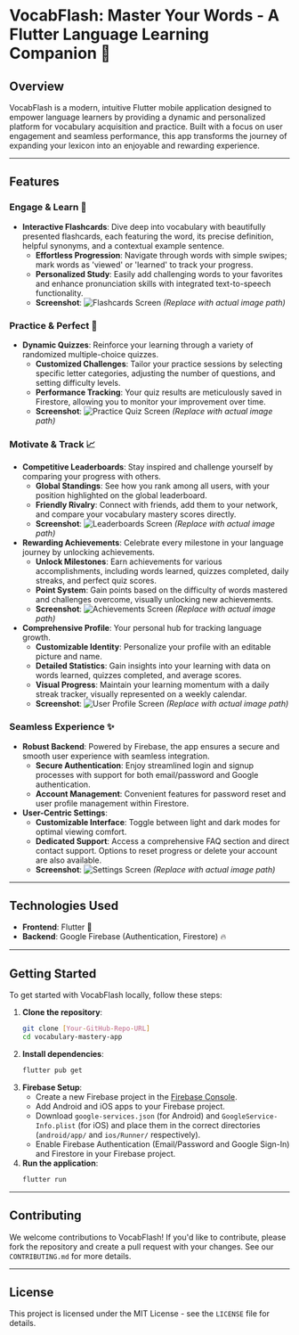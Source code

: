 # VocabFlash: Master Your Words - A Flutter Language Learning Companion 🚀

## Overview

VocabFlash is a modern, intuitive Flutter mobile application designed to empower language learners by providing a dynamic and personalized platform for vocabulary acquisition and practice. Built with a focus on user engagement and seamless performance, this app transforms the journey of expanding your lexicon into an enjoyable and rewarding experience.

---

## Features

### Engage & Learn 📖

* **Interactive Flashcards**: Dive deep into vocabulary with beautifully presented flashcards, each featuring the word, its precise definition, helpful synonyms, and a contextual example sentence.
    * **Effortless Progression**: Navigate through words with simple swipes; mark words as 'viewed' or 'learned' to track your progress.
    * **Personalized Study**: Easily add challenging words to your favorites and enhance pronunciation skills with integrated text-to-speech functionality.
    * **Screenshot**:
        ![Flashcards Screen](https://github.com/yourusername/yourrepo/raw/main/screenshots/flashcards.png) *(Replace with actual image path)*

### Practice & Perfect 📝

* **Dynamic Quizzes**: Reinforce your learning through a variety of randomized multiple-choice quizzes.
    * **Customized Challenges**: Tailor your practice sessions by selecting specific letter categories, adjusting the number of questions, and setting difficulty levels.
    * **Performance Tracking**: Your quiz results are meticulously saved in Firestore, allowing you to monitor your improvement over time.
    * **Screenshot**:
        ![Practice Quiz Screen](https://github.com/yourusername/yourrepo/raw/main/screenshots/practice_quiz.png) *(Replace with actual image path)*

### Motivate & Track 📈

* **Competitive Leaderboards**: Stay inspired and challenge yourself by comparing your progress with others.
    * **Global Standings**: See how you rank among all users, with your position highlighted on the global leaderboard.
    * **Friendly Rivalry**: Connect with friends, add them to your network, and compare your vocabulary mastery scores directly.
    * **Screenshot**:
        ![Leaderboards Screen](https://github.com/yourusername/yourrepo/raw/main/screenshots/leaderboards.png) *(Replace with actual image path)*
* **Rewarding Achievements**: Celebrate every milestone in your language journey by unlocking achievements.
    * **Unlock Milestones**: Earn achievements for various accomplishments, including words learned, quizzes completed, daily streaks, and perfect quiz scores.
    * **Point System**: Gain points based on the difficulty of words mastered and challenges overcome, visually unlocking new achievements.
    * **Screenshot**:
        ![Achievements Screen](https://github.com/yourusername/yourrepo/raw/main/screenshots/achievements.png) *(Replace with actual image path)*
* **Comprehensive Profile**: Your personal hub for tracking language growth.
    * **Customizable Identity**: Personalize your profile with an editable picture and name.
    * **Detailed Statistics**: Gain insights into your learning with data on words learned, quizzes completed, and average scores.
    * **Visual Progress**: Maintain your learning momentum with a daily streak tracker, visually represented on a weekly calendar.
    * **Screenshot**:
        ![User Profile Screen](https://github.com/yourusername/yourrepo/raw/main/screenshots/user_profile.png) *(Replace with actual image path)*

### Seamless Experience ✨

* **Robust Backend**: Powered by Firebase, the app ensures a secure and smooth user experience with seamless integration.
    * **Secure Authentication**: Enjoy streamlined login and signup processes with support for both email/password and Google authentication.
    * **Account Management**: Convenient features for password reset and user profile management within Firestore.
* **User-Centric Settings**:
    * **Customizable Interface**: Toggle between light and dark modes for optimal viewing comfort.
    * **Dedicated Support**: Access a comprehensive FAQ section and direct contact support. Options to reset progress or delete your account are also available.
    * **Screenshot**:
        ![Settings Screen](https://github.com/yourusername/yourrepo/raw/main/screenshots/settings.png) *(Replace with actual image path)*

---

## Technologies Used

* **Frontend**: Flutter 💙
* **Backend**: Google Firebase (Authentication, Firestore) 🔥

---

## Getting Started

To get started with VocabFlash locally, follow these steps:

1.  **Clone the repository**:
    ```bash
    git clone [Your-GitHub-Repo-URL]
    cd vocabulary-mastery-app
    ```
2.  **Install dependencies**:
    ```bash
    flutter pub get
    ```
3.  **Firebase Setup**:
    * Create a new Firebase project in the [Firebase Console](https://console.firebase.google.com/).
    * Add Android and iOS apps to your Firebase project.
    * Download `google-services.json` (for Android) and `GoogleService-Info.plist` (for iOS) and place them in the correct directories (`android/app/` and `ios/Runner/` respectively).
    * Enable Firebase Authentication (Email/Password and Google Sign-In) and Firestore in your Firebase project.
4.  **Run the application**:
    ```bash
    flutter run
    ```

---

## Contributing

We welcome contributions to VocabFlash! If you'd like to contribute, please fork the repository and create a pull request with your changes. See our `CONTRIBUTING.md` for more details.

---

## License

This project is licensed under the MIT License - see the `LICENSE` file for details.
